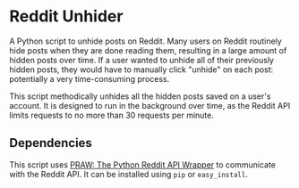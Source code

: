 Reddit Unhider
==============

A Python script to unhide posts on Reddit. Many users on Reddit routinely hide posts when they are done reading them, resulting in a large amount of hidden posts over time.
If a user wanted to unhide all of their previously hidden posts, they would have to manually click "unhide" on each post: potentially a very time-consuming process.

This script methodically unhides all the hidden posts saved on a user's account. It is designed to run in the background over time, as the Reddit API limits requests to no more than 30 requests per minute.

Dependencies
------------

This script uses [PRAW: The Python Reddit API Wrapper](https://github.com/praw-dev/praw/) to communicate with the Reddit API. It can be installed using `pip` or `easy_install`.
